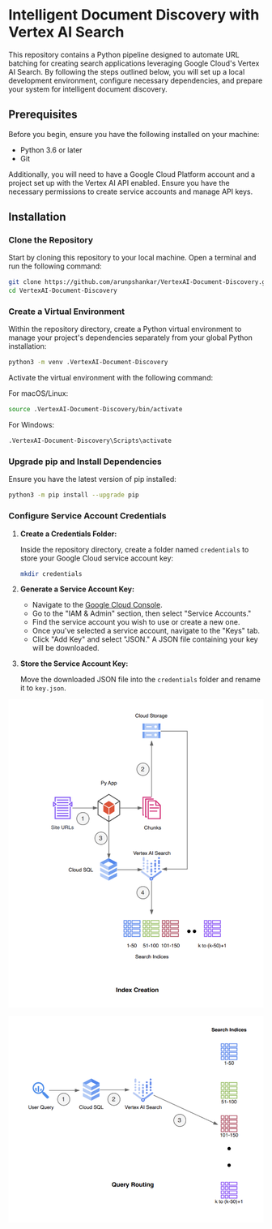 # Intelligent Document Discovery with Vertex AI Search

This repository contains a Python pipeline designed to automate URL batching for creating search applications leveraging Google Cloud's Vertex AI Search. By following the steps outlined below, you will set up a local development environment, configure necessary dependencies, and prepare your system for intelligent document discovery.

## Prerequisites

Before you begin, ensure you have the following installed on your machine:

- Python 3.6 or later
- Git

Additionally, you will need to have a Google Cloud Platform account and a project set up with the Vertex AI API enabled. Ensure you have the necessary permissions to create service accounts and manage API keys.

## Installation

### Clone the Repository

Start by cloning this repository to your local machine. Open a terminal and run the following command:

```bash
git clone https://github.com/arunpshankar/VertexAI-Document-Discovery.git
cd VertexAI-Document-Discovery
```

### Create a Virtual Environment

Within the repository directory, create a Python virtual environment to manage your project's dependencies separately from your global Python installation:

```bash
python3 -m venv .VertexAI-Document-Discovery
```

Activate the virtual environment with the following command:

For macOS/Linux:

```bash
source .VertexAI-Document-Discovery/bin/activate
```

For Windows:

```bash
.VertexAI-Document-Discovery\Scripts\activate
```

### Upgrade pip and Install Dependencies

Ensure you have the latest version of pip installed:

```bash
python3 -m pip install --upgrade pip
```

### Configure Service Account Credentials

1. **Create a Credentials Folder:**

   Inside the repository directory, create a folder named `credentials` to store your Google Cloud service account key:

   ```bash
   mkdir credentials
   ```

2. **Generate a Service Account Key:**

   - Navigate to the [Google Cloud Console](https://console.cloud.google.com/).
   - Go to the "IAM & Admin" section, then select "Service Accounts."
   - Find the service account you wish to use or create a new one.
   - Once you've selected a service account, navigate to the "Keys" tab.
   - Click "Add Key" and select "JSON." A JSON file containing your key will be downloaded.

3. **Store the Service Account Key:**

   Move the downloaded JSON file into the `credentials` folder and rename it to `key.json`.



![Index Creation](img/index-creation.png)

![Query Routing](img/query-routing.png)
